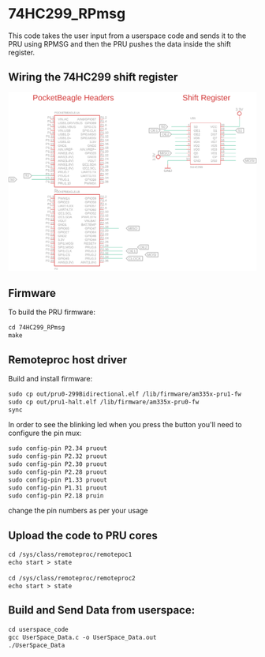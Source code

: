 # 74HC299_RPmsg
This code  takes the user input from a userspace code and sends it to the PRU
using RPMSG and then the PRU pushes the data inside the shift register. 

## Wiring the 74HC299 shift register

![Diagram](image/74HC299.png)
## Firmware
To build the PRU firmware:

	cd 74HC299_RPmsg
	make

## Remoteproc host driver

Build and install firmware:

	sudo cp out/pru0-299Bidirectional.elf /lib/firmware/am335x-pru1-fw
	sudo cp out/pru1-halt.elf /lib/firmware/am335x-pru0-fw
	sync

In order to see the blinking led when you press the button you'll need to configure the pin mux:

	sudo config-pin P2.34 pruout
	sudo config-pin P2.32 pruout
	sudo config-pin P2.30 pruout
	sudo config-pin P2.28 pruout
	sudo config-pin P1.33 pruout
	sudo config-pin P1.31 pruout
	sudo config-pin P2.18 pruin
change the pin numbers as per your usage

## Upload the code to PRU cores
	
	cd /sys/class/remoteproc/remotepoc1
	echo start > state
	
	cd /sys/class/remoteproc/remoteproc2
	echo start > state

## Build and Send Data from userspace:
	cd userspace_code
	gcc UserSpace_Data.c -o UserSpace_Data.out
	./UserSpace_Data
